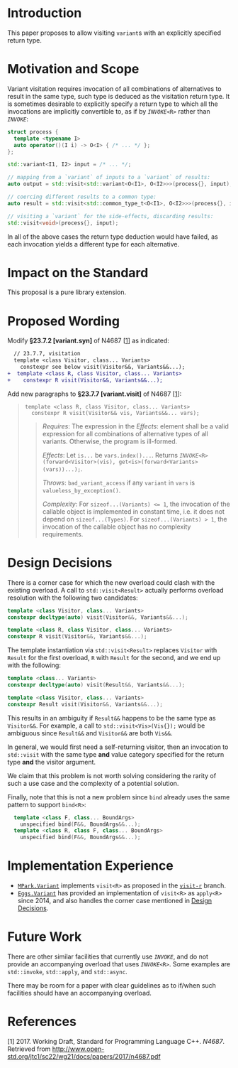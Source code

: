 # Introduction

This paper proposes to allow visiting `variant`s with an explicitly
specified return type.

# Motivation and Scope

Variant visitation requires invocation of all combinations of
alternatives to result in the same type, such type is deduced as the
visitation return type. It is sometimes desirable to explicitly specify
a return type to which all the invocations are implicitly convertible
to, as if by *`INVOKE`*`<R>` rather than *`INVOKE`*:

``` cpp
struct process {
  template <typename I>
  auto operator()(I i) -> O<I> { /* ... */ };
};

std::variant<I1, I2> input = /* ... */;

// mapping from a `variant` of inputs to a `variant` of results:
auto output = std::visit<std::variant<O<I1>, O<I2>>>(process{}, input);

// coercing different results to a common type:
auto result = std::visit<std::common_type_t<O<I1>, O<I2>>>(process{}, input);

// visiting a `variant` for the side-effects, discarding results:
std::visit<void>(process{}, input);
```

In all of the above cases the return type deduction would have failed,
as each invocation yields a different type for each alternative.

# Impact on the Standard

This proposal is a pure library extension.

# Proposed Wording

Modify **§23.7.2 \[variant.syn\]** of N4687 \[[1](#ref-N4687)\] as
indicated:

``` diff
  // 23.7.7, visitation
  template <class Visitor, class... Variants>
    constexpr see below visit(Visitor&&, Variants&&...);
+  template <class R, class Visitor, class... Variants>
+    constexpr R visit(Visitor&&, Variants&&...);
```

Add new paragraphs to **§23.7.7 \[variant.visit\]** of N4687
\[[1](#ref-N4687)\]:

> 
> 
>     template <class R, class Visitor, class... Variants>
>       constexpr R visit(Visitor&& vis, Variants&&... vars);
> 
> > *Requires*: The expression in the *Effects*: element shall be a
> > valid expression for all combinations of alternative types of all
> > variants. Otherwise, the program is ill-formed.
> > 
> > *Effects*: Let `is...` be `vars.index()...`. Returns
> > *`INVOKE`*`<R>(forward<Visitor>(vis),
> > get<is>(forward<Variants>(vars))...);`.
> > 
> > *Throws*: `bad_variant_access` if any `variant` in `vars` is
> > `valueless_by_exception()`.
> > 
> > *Complexity*: For `sizeof...(Variants) <= 1`, the invocation of the
> > callable object is implemented in constant time, i.e. it does not
> > depend on `sizeof...(Types)`. For `sizeof...(Variants) > 1`, the
> > invocation of the callable object has no complexity requirements.

# Design Decisions

There is a corner case for which the new overload could clash with the
existing overload. A call to `std::visit<Result>` actually performs
overload resolution with the following two candidates:

``` cpp
template <class Visitor, class... Variants>
constexpr decltype(auto) visit(Visitor&&, Variants&&...);

template <class R, class Visitor, class... Variants>
constexpr R visit(Visitor&&, Variants&&...);
```

The template instantiation via `std::visit<Result>` replaces `Visitor`
with `Result` for the first overload, `R` with `Result` for the second,
and we end up with the following:

``` cpp
template <class... Variants>
constexpr decltype(auto) visit(Result&&, Variants&&...);

template <class Visitor, class... Variants>
constexpr Result visit(Visitor&&, Variants&&...);
```

This results in an ambiguity if `Result&&` happens to be the same type
as `Visitor&&`. For example, a call to `std::visit<Vis>(Vis{});` would
be ambiguous since `Result&&` and `Visitor&&` are both `Vis&&`.

In general, we would first need a self-returning visitor, then an
invocation to `std::visit` with the same type **and** value category
specified for the return type **and** the visitor argument.

We claim that this problem is not worth solving considering the rarity
of such a use case and the complexity of a potential solution.

Finally, note that this is not a new problem since `bind` already uses
the same pattern to support `bind<R>`:

``` cpp
  template <class F, class... BoundArgs>
    unspecified bind(F&&, BoundArgs&&...);
  template <class R, class F, class... BoundArgs>
    unspecified bind(F&&, BoundArgs&&...);
```

# Implementation Experience

  - [`MPark.Variant`](https://github.com/mpark/variant) implements
    `visit<R>` as proposed in the
    [`visit-r`](https://github.com/mpark/variant/tree/visit-r) branch.
  - [`Eggs.Variant`](https://github.com/eggs-cpp/variant) has provided
    an implementation of `visit<R>` as `apply<R>` since 2014, and also
    handles the corner case mentioned in [Design
    Decisions](#design-decisions).

# Future Work

There are other similar facilities that currently use *`INVOKE`*, and do
not provide an accompanying overload that uses *`INVOKE`*`<R>`. Some
examples are `std::invoke`, `std::apply`, and `std::async`.

There may be room for a paper with clear guidelines as to if/when such
facilities should have an accompanying overload.

# References

<div id="refs" class="references">

<div id="ref-N4687">

\[1\] 2017. Working Draft, Standard for Programming Language C++.
*N4687*. Retrieved from
<http://www.open-std.org/jtc1/sc22/wg21/docs/papers/2017/n4687.pdf>

</div>

</div>
